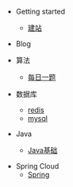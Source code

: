 - Getting started

    - [建站](buildDocsify/建站.md)

- Blog

[//]: # (    - []&#40;&#41;)

- 算法 
    - [每日一题](algorithm/dailyQuestion.md)

- 数据库
    - [redis](数据库/redis.md)
    - [mysql](数据库/mysql.md)

- Java
    - [Java基础](java/Java基础.md)

[//]: # (    - [Java集合]&#40;&#41;)

[//]: # (    - [Java并发]&#40;&#41;)

[//]: # (    - [Jvm]&#40;&#41;)
- Spring Cloud 
    - [Spring](spring/spring.md)

[//]: # (    - [Spring Cloud Alibaba]&#40;&#41;)


